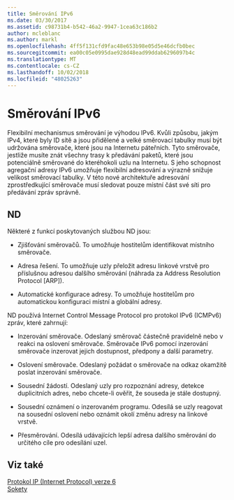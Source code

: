 ```yaml
---
title: Směrování IPv6
ms.date: 03/30/2017
ms.assetid: c98731b4-b542-46a2-9947-1cea63c186b2
author: mcleblanc
ms.author: markl
ms.openlocfilehash: 4ff5f131cfd9fac48e653b98e05d5e46dcfb0bec
ms.sourcegitcommit: ea00c05e0995dae928d48ead99ddab6296097b4c
ms.translationtype: MT
ms.contentlocale: cs-CZ
ms.lasthandoff: 10/02/2018
ms.locfileid: "48025263"
---
```

# <a name="ipv6-routing"></a>Směrování IPv6
Flexibilní mechanismus směrování je výhodou IPv6. Kvůli způsobu, jakým IPv4, které byly ID sítě a jsou přidělené a velké směrovací tabulky musí být udržována směrovače, které jsou na Internetu páteřních. Tyto směrovače, jestliže musíte znát všechny trasy k předávání paketů, které jsou potenciálně směrované do kteréhokoli uzlu na Internetu. S jeho schopnost agregační adresy IPv6 umožňuje flexibilní adresování a výrazně snižuje velikost směrovací tabulky. V této nové architektuře adresování zprostředkující směrovače musí sledovat pouze místní část své síti pro předávání zpráv správně.  
  
## <a name="neighbor-discovery"></a>ND  
 Některé z funkcí poskytovaných službou ND jsou:  
  
-   Zjišťování směrovačů. To umožňuje hostitelům identifikovat místního směrovače.  
  
-   Adresa řešení. To umožňuje uzly přeložit adresu linkové vrstvě pro příslušnou adresou dalšího směrování (náhrada za Address Resolution Protocol [ARP]).  
  
-   Automatické konfigurace adresy. To umožňuje hostitelům pro automatickou konfiguraci místní a globální adresy.  
  
 ND používá Internet Control Message Protocol pro protokol IPv6 (ICMPv6) zpráv, které zahrnují:  
  
-   Inzerování směrovače. Odeslaný směrovač částečně pravidelně nebo v reakci na oslovení směrovače. Směrovače IPv6 pomocí inzerování směrovače inzerovat jejich dostupnost, předpony a další parametry.  
  
-   Oslovení směrovače. Odeslaný požádat o směrovače na odkaz okamžitě poslat inzerování směrovače.  
  
-   Sousední žádostí. Odeslaný uzly pro rozpoznání adresy, detekce duplicitních adres, nebo chcete-li ověřit, že souseda je stále dostupný.  
  
-   Sousední oznámení o inzerovaném programu. Odesílá se uzly reagovat na sousední oslovení nebo oznámit okolí změnu adresy na linkové vrstvě.  
  
-   Přesměrování. Odesílá udávajících lepší adresa dalšího směrování do určitého cíle pro odesílání uzel.  
  
## <a name="see-also"></a>Viz také  
 [Protokol IP (Internet Protocol) verze 6](../../../docs/framework/network-programming/internet-protocol-version-6.md)  
 [Sokety](../../../docs/framework/network-programming/sockets.md)
